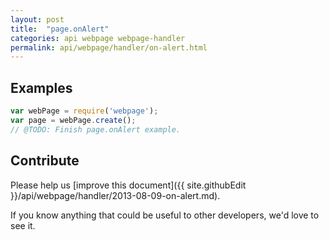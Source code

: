 ```yaml
---
layout: post
title:  "page.onAlert"
categories: api webpage webpage-handler
permalink: api/webpage/handler/on-alert.html
---
```


## Examples

```javascript
var webPage = require('webpage');
var page = webPage.create();
// @TODO: Finish page.onAlert example.
```

## Contribute

Please help us [improve this document]({{ site.githubEdit }}/api/webpage/handler/2013-08-09-on-alert.md).

If you know anything that could be useful to other developers, we'd love to see it.


